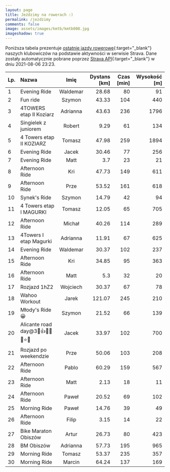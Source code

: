 ```yaml
---
layout: page
title: Jeździmy na rowerach :)
permalink: /jezdzimy
comments: false
image: assets/images/kmtb/kmtb008.jpg
imageshadow: true
---
```


Poniższa tabela prezentuje [ostatnie jazdy rowerowe](https://www.strava.com/clubs/336381){:target="_blank"} naszych klubowiczów na podstawie aktywności w serwisie Strava. Dane zostały automatycznie pobrane poprzez [Strava API](https://developers.strava.com/docs/reference/#api-Clubs-getClubActivitiesById){:target="_blank"} w dniu 2021-08-06 23:23.

Lp. | Nazwa | Imię | Dystans [km] | Czas [min] | Wysokość [m]
:--- | :--- | :---: | ---: | ---: | ---:
1|Evening Ride|Waldemar|28.68|80|91
2|Fun ride|Szymon|43.33|104|440
3|4TOWERS etap II Koziarz|Adrianna|43.63|236|1796
4|Singielek z juniorem|Robert|9.29|61|134
5|4 Towers etap II KOZIARZ|Tomasz|47.98|259|1894
6|Evening Ride|Jacek|30.46|77|256
7|Evening Ride|Matt|3.7|23|21
8|Afternoon Ride|Kri|47.73|149|611
9|Afternoon Ride|Prze|53.52|161|618
10|Synek's Ride|Szymon|14.79|42|94
11|4 Towers etap I MAGURKI|Tomasz|12.05|65|705
12|Afternoon Ride|Michał|40.26|114|289
13|4Towers I etap Magurki|Adrianna|11.91|67|625
14|Evening Ride|Waldemar|30.37|102|237
15|Afternoon Ride|Kri|34.85|95|363
16|Afternoon Ride|Matt|5.3|32|20
17|Rozjazd 1hZ2|Wojciech|30.37|67|78
18|Wahoo Workout|Jarek|121.07|245|210
19|Młody's Ride 😀|Szymon|21.52|66|139
20|Alicante road day@3💚👍😎🤪🔝⭐🙂|Jacek|33.97|102|700
21|Rozjazd po weekendzie |Prze|50.06|103|208
22|Afternoon Ride|Pablo|60.29|159|567
23|Afternoon Ride|Matt|2.13|18|11
24|Afternoon Ride|Paweł|20.52|69|102
25|Morning Ride|Paweł|14.76|39|49
26|Afternoon Ride|Filip|3.15|14|22
27|Bike Maraton Obiszów|Artur|26.73|80|423
28|BM Obiszów|Adrianna|57.73|195|965
29|Morning Ride|Tomasz|53.37|235|357
30|Morning Ride|Marcin|64.24|137|169
